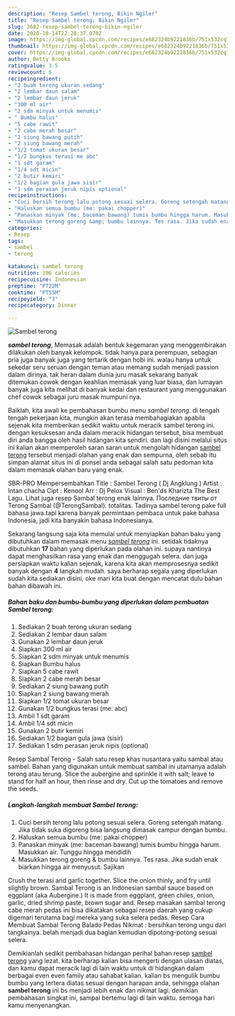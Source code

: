 ```yaml
---
description: "Resep Sambel terong, Bikin Ngiler"
title: "Resep Sambel terong, Bikin Ngiler"
slug: 2682-resep-sambel-terong-bikin-ngiler
date: 2020-10-14T22:28:37.070Z
image: https://img-global.cpcdn.com/recipes/e682324b9221836b/751x532cq70/sambel-terong-foto-resep-utama.jpg
thumbnail: https://img-global.cpcdn.com/recipes/e682324b9221836b/751x532cq70/sambel-terong-foto-resep-utama.jpg
cover: https://img-global.cpcdn.com/recipes/e682324b9221836b/751x532cq70/sambel-terong-foto-resep-utama.jpg
author: Betty Brooks
ratingvalue: 3.5
reviewcount: 6
recipeingredient:
- "2 buah terong ukuran sedang"
- "2 lembar daun salam"
- "2 lembar daun jeruk"
- "300 ml air"
- "2 sdm minyak untuk menumis"
- " Bumbu halus"
- "5 cabe rawit"
- "2 cabe merah besar"
- "2 siung bawang putih"
- "2 siung bawang merah"
- "1/2 tomat ukuran besar"
- "1/2 bungkus terasi me abc"
- "1 sdt garam"
- "1/4 sdt micin"
- "2 butir kemiri"
- "1/2 bagian gula jawa sisir"
- "1 sdm perasan jeruk nipis optional"
recipeinstructions:
- "Cuci bersih terong lalu potong sesuai selera. Goreng setengah matang. Jika tidak suka digoreng bisa langsung dimasak campur dengan bumbu."
- "Haluskan semua bumbu (me: pakai chopper)"
- "Panaskan minyak (me: baceman bawang) tumis bumbu hingga harum. Masukkan air. Tunggu hingga mendidih"
- "Masukkan terong goreng &amp; bumbu lainnya. Tes rasa. Jika sudah enak biarkan hingga air menyusut. Sajikan"
categories:
- Resep
tags:
- sambel
- terong

katakunci: sambel terong 
nutrition: 206 calories
recipecuisine: Indonesian
preptime: "PT22M"
cooktime: "PT55M"
recipeyield: "3"
recipecategory: Dinner

---
```



![Sambel terong](https://img-global.cpcdn.com/recipes/e682324b9221836b/751x532cq70/sambel-terong-foto-resep-utama.jpg)

<b><i>sambel terong</i></b>, Memasak adalah bentuk kegemaran yang menggembirakan dilakukan oleh banyak kelompok. tidak hanya para perempuan, sebagian pria juga banyak juga yang tertarik dengan hobi ini. walau hanya untuk sekedar seru seruan dengan teman atau memang sudah menjadi passion dalam dirinya. tak heran dalam dunia juru masak sekarang banyak ditemukan cowok dengan keahlian memasak yang luar biasa, dan lumayan banyak juga kita melihat di banyak kedai dan restaurant yang menggunakan chef cowok sebagai juru masak mumpuni nya.

Baiklah, kita awali ke pembahasan bumbu menu <i>sambel terong</i>. di tengah tengah pekerjaan kita, mungkin akan terasa membahagiakan apabila sejenak kita memberikan sedikit waktu untuk meracik sambel terong ini. dengan kesuksesan anda dalam meracik hidangan tersebut, bisa membuat diri anda bangga oleh hasil hidangan kita sendiri. dan lagi disini melalui situs ini kalian akan memperoleh saran saran untuk mengolah hidangan <u>sambel terong</u> tersebut menjadi olahan yang enak dan sempurna, oleh sebab itu simpan alamat situs ini di ponsel anda sebagai salah satu pedoman kita dalam memasak olahan baru yang enak.

SBR-PRO Mempersembahkan Title : Sambel Terong ( Dj Angklung ) Artist : Intan chacha Cipt : Kenool Arr : Dj Pelox Visual : Ben&#39;ds Kharizta The Best Lagu. Lihat juga resep Sambal terong enak lainnya. Последние твиты от Terong Sambal (@TerongSambal). totalitas. Tadinya sambel terong pake full bahasa jawa.tapi karena banyak permintaan pembaca untuk pake bahasa Indonesia, jadi kita banyakin bahasa Indonesianya.


Sekarang langsung saja kita memulai untuk menyiapkan bahan baku yang dibutuhkan dalam memasak menu <u><i>sambel terong</i></u> ini. setidak tidaknya dibutuhkan <b>17</b> bahan yang diperlukan pada olahan ini. supaya nantinya dapat menghasilkan rasa yang enak dan menggugah selera. dan juga persiapkan waktu kalian sejenak, karena kita akan memprosesnya sedikit banyak dengan <b>4</b> langkah mudah. saya berharap segala yang diperlukan sudah kita sediakan disini, oke mari kita buat dengan mencatat dulu bahan bahan dibawah ini.

<!--inarticleads1-->

##### Bahan baku dan bumbu-bumbu yang diperlukan dalam pembuatan Sambel terong:

1. Sediakan 2 buah terong ukuran sedang
1. Sediakan 2 lembar daun salam
1. Gunakan 2 lembar daun jeruk
1. Siapkan 300 ml air
1. Siapkan 2 sdm minyak untuk menumis
1. Siapkan  Bumbu halus
1. Siapkan 5 cabe rawit
1. Siapkan 2 cabe merah besar
1. Sediakan 2 siung bawang putih
1. Siapkan 2 siung bawang merah
1. Siapkan 1/2 tomat ukuran besar
1. Gunakan 1/2 bungkus terasi (me: abc)
1. Ambil 1 sdt garam
1. Ambil 1/4 sdt micin
1. Gunakan 2 butir kemiri
1. Sediakan 1/2 bagian gula jawa (sisir)
1. Sediakan 1 sdm perasan jeruk nipis (optional)


Resep Sambal Terong - Salah satu resep khas nusantara yaitu sambal atau sambel. Bahan yang digunakan untuk membuat sambal ini utamanya adalah terong atau terung. Slice the aubergine and sprinkle it with salt; leave to stand for half an hour, then rinse and dry. Cut up the tomatoes and remove the seeds. 

<!--inarticleads2-->

##### Langkah-langkah membuat Sambel terong:

1. Cuci bersih terong lalu potong sesuai selera. Goreng setengah matang. Jika tidak suka digoreng bisa langsung dimasak campur dengan bumbu.
1. Haluskan semua bumbu (me: pakai chopper)
1. Panaskan minyak (me: baceman bawang) tumis bumbu hingga harum. Masukkan air. Tunggu hingga mendidih
1. Masukkan terong goreng &amp; bumbu lainnya. Tes rasa. Jika sudah enak biarkan hingga air menyusut. Sajikan


Crush the terasi and garlic together. Slice the onion thinly, and fry until slightly brown. Sambal Terong is an Indonesian sambal sauce based on eggplant (aka Aubergine.) It is made from eggplant, green chiles, onion, garlic, dried shrimp paste, brown sugar and. Resep masakan sambal terong cabe merah pedas ini bisa dikatakan sebagai resep daerah yang cukup digemari terutama bagi mereka yang suka selera pedas. Resep Cara Membuat Sambal Terong Balado Pedas Nikmat : bersihkan terong ungu dari tangkainya. belah menjadi dua bagian kemudian dipotong-potong sesuai selera. 

Demikianlah sedikit pembahasan hidangan perihal bahan resep <u>sambel terong</u> yang lezat. kita berharap kalian bisa mengerti dengan ulasan diatas, dan kamu dapat meracik lagi di lain waktu untuk di hidangkan dalam berbagai even even family atau sahabat kalian. kalian bs mengulik bumbu bumbu yang tertera diatas sesuai dengan harapan anda, sehingga olahan <b>sambel terong</b> ini bs menjadi lebih enak dan nikmat lagi. demikian pembahasan singkat ini, sampai bertemu lagi di lain waktu. semoga hari kamu menyenangkan.
